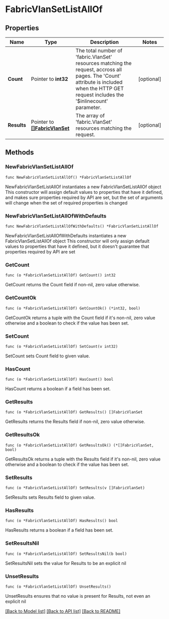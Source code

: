 # FabricVlanSetListAllOf

## Properties

Name | Type | Description | Notes
------------ | ------------- | ------------- | -------------
**Count** | Pointer to **int32** | The total number of &#39;fabric.VlanSet&#39; resources matching the request, accross all pages. The &#39;Count&#39; attribute is included when the HTTP GET request includes the &#39;$inlinecount&#39; parameter. | [optional] 
**Results** | Pointer to [**[]FabricVlanSet**](FabricVlanSet.md) | The array of &#39;fabric.VlanSet&#39; resources matching the request. | [optional] 

## Methods

### NewFabricVlanSetListAllOf

`func NewFabricVlanSetListAllOf() *FabricVlanSetListAllOf`

NewFabricVlanSetListAllOf instantiates a new FabricVlanSetListAllOf object
This constructor will assign default values to properties that have it defined,
and makes sure properties required by API are set, but the set of arguments
will change when the set of required properties is changed

### NewFabricVlanSetListAllOfWithDefaults

`func NewFabricVlanSetListAllOfWithDefaults() *FabricVlanSetListAllOf`

NewFabricVlanSetListAllOfWithDefaults instantiates a new FabricVlanSetListAllOf object
This constructor will only assign default values to properties that have it defined,
but it doesn't guarantee that properties required by API are set

### GetCount

`func (o *FabricVlanSetListAllOf) GetCount() int32`

GetCount returns the Count field if non-nil, zero value otherwise.

### GetCountOk

`func (o *FabricVlanSetListAllOf) GetCountOk() (*int32, bool)`

GetCountOk returns a tuple with the Count field if it's non-nil, zero value otherwise
and a boolean to check if the value has been set.

### SetCount

`func (o *FabricVlanSetListAllOf) SetCount(v int32)`

SetCount sets Count field to given value.

### HasCount

`func (o *FabricVlanSetListAllOf) HasCount() bool`

HasCount returns a boolean if a field has been set.

### GetResults

`func (o *FabricVlanSetListAllOf) GetResults() []FabricVlanSet`

GetResults returns the Results field if non-nil, zero value otherwise.

### GetResultsOk

`func (o *FabricVlanSetListAllOf) GetResultsOk() (*[]FabricVlanSet, bool)`

GetResultsOk returns a tuple with the Results field if it's non-nil, zero value otherwise
and a boolean to check if the value has been set.

### SetResults

`func (o *FabricVlanSetListAllOf) SetResults(v []FabricVlanSet)`

SetResults sets Results field to given value.

### HasResults

`func (o *FabricVlanSetListAllOf) HasResults() bool`

HasResults returns a boolean if a field has been set.

### SetResultsNil

`func (o *FabricVlanSetListAllOf) SetResultsNil(b bool)`

 SetResultsNil sets the value for Results to be an explicit nil

### UnsetResults
`func (o *FabricVlanSetListAllOf) UnsetResults()`

UnsetResults ensures that no value is present for Results, not even an explicit nil

[[Back to Model list]](../README.md#documentation-for-models) [[Back to API list]](../README.md#documentation-for-api-endpoints) [[Back to README]](../README.md)


